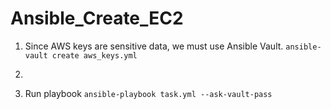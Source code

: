 # Ansible_Create_EC2
1) Since AWS keys are sensitive data, we must use Ansible Vault.
`ansible-vault create aws_keys.yml`

2)

3) Run playbook
`ansible-playbook task.yml --ask-vault-pass`
